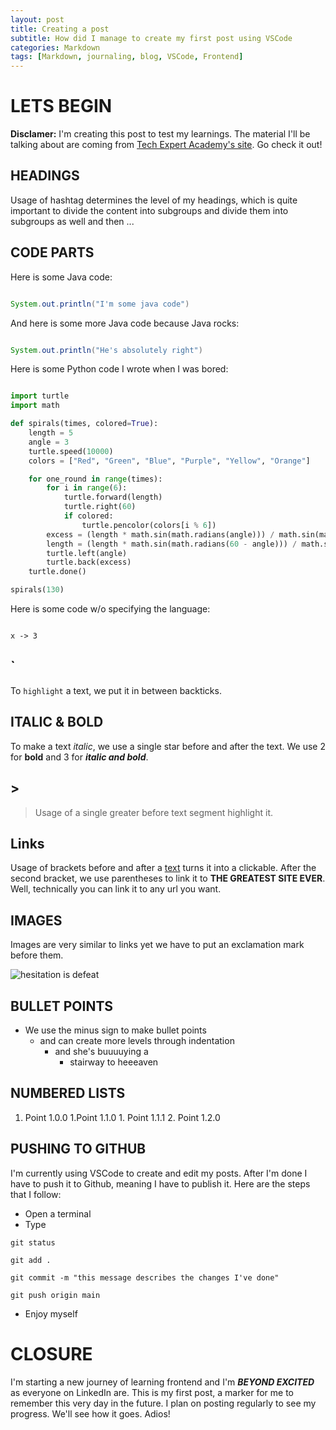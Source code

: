 ```yaml
---
layout: post
title: Creating a post
subtitle: How did I manage to create my first post using VSCode
categories: Markdown
tags: [Markdown, journaling, blog, VSCode, Frontend]
---
```


# LETS BEGIN

**Disclamer:** I'm creating this post to test my learnings. The material I'll be talking about are coming from [Tech Expert Academy's site](https://tea-berlin.github.io/markdown/2022/02/12/document-your-learnings.html#h-create-a-post). Go check it out!

## HEADINGS

Usage of hashtag determines the level of my headings, which is quite important to divide the content into subgroups and divide them into subgroups as well and then ...

## CODE PARTS

Here is some Java code:

```Java

System.out.println("I'm some java code")

```

And here is some more Java code because Java rocks:

```Java

System.out.println("He's absolutely right")

```

Here is some Python code I wrote when I was bored:

```Python

import turtle
import math

def spirals(times, colored=True):
    length = 5
    angle = 3
    turtle.speed(10000)
    colors = ["Red", "Green", "Blue", "Purple", "Yellow", "Orange"]

    for one_round in range(times):
        for i in range(6):
            turtle.forward(length)
            turtle.right(60)
            if colored:
                turtle.pencolor(colors[i % 6])
        excess = (length * math.sin(math.radians(angle))) / math.sin(math.radians(120))
        length = (length * math.sin(math.radians(60 - angle))) / math.sin(math.radians(120)) + excess
        turtle.left(angle)
        turtle.back(excess)
    turtle.done()

spirals(130)

```

Here is some code w/o specifying the language:

```

x -> 3

```

## `

To `highlight` a text, we put it in between backticks.

## ITALIC & BOLD 

To make a text *italic*, we use a single star before and after the text. We use 2 for **bold** and 3 for ***italic and bold***.

## >

> Usage of a single greater before text segment highlight it.

## Links

Usage of brackets before and after a [text](https://open.spotify.com/user/onattanriover?si=c6329642c5f34864) turns it into a clickable. After the second bracket, we use parentheses to link it to **THE GREATEST SITE EVER**. Well, technically you can link it to any url you want.

## IMAGES

Images are very similar to links yet we have to put an exclamation mark before them.

![hesitation is defeat](https://i.insider.com/5c951ced16c958189c5c3b4c?width=700)

## BULLET POINTS

- We use the minus sign to make bullet points
    - and can create more levels through indentation
        - and she's buuuuying a
            - stairway to heeeaven

## NUMBERED LISTS

1. Point 1.0.0
    1.Point 1.1.0
        1. Point 1.1.1
    2. Point 1.2.0

## PUSHING TO GITHUB

I'm currently using VSCode to create and edit my posts. After I'm done I have to push it to Github, meaning I have to publish it. Here are the steps that I follow:

- Open a terminal
- Type
```
git status

git add .

git commit -m "this message describes the changes I've done"

git push origin main
```
- Enjoy myself

# CLOSURE

I'm starting a new journey of learning frontend and I'm ***BEYOND EXCITED*** as everyone on LinkedIn are. This is my first post, a marker for me to remember this very day in the future. I plan on posting regularly to see my progress. We'll see how it goes. Adios!